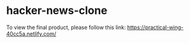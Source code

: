 # hacker-news-clone

To view the final product, please follow this link:
https://practical-wing-40cc5a.netlify.com/
